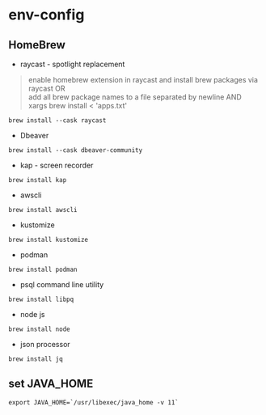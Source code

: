 # env-config
## HomeBrew 
- raycast - spotlight replacement <br>
> enable homebrew extension in raycast and install brew packages via raycast  OR <br>
> add all brew package names to a file separated by newline AND <br>
> xargs brew install < 'apps.txt' <br>

``` console
brew install --cask raycast
```
- Dbeaver
```console
brew install --cask dbeaver-community 
```

- kap - screen recorder
``` console
brew install kap
```
- awscli
```console
brew install awscli 
```
- kustomize
``` console
brew install kustomize
```
- podman
```console
brew install podman
```
- psql command line utility
```console
brew install libpq 
```
- node js
```console
brew install node
```
- json processor
```console
brew install jq
```


## set JAVA_HOME
```
export JAVA_HOME=`/usr/libexec/java_home -v 11`
```
